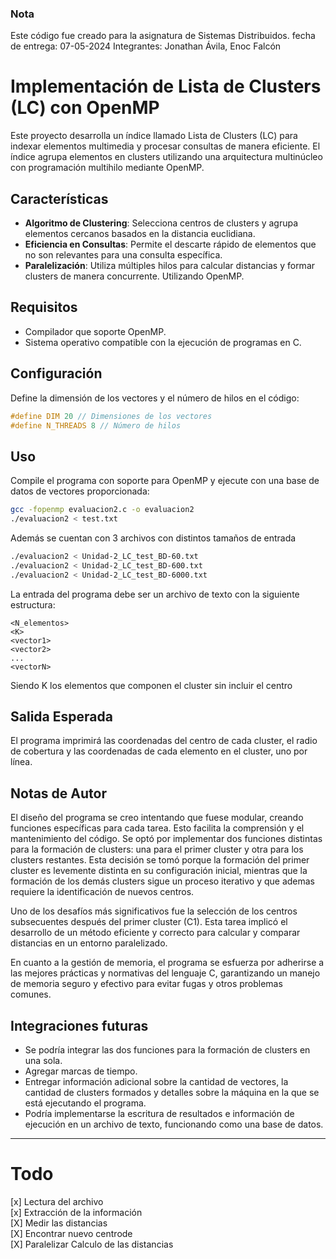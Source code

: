 ### Nota
Este código fue creado para la asignatura de Sistemas Distribuidos.
fecha de entrega: 07-05-2024
Integrantes: Jonathan Ávila, Enoc Falcón
# Implementación de Lista de Clusters (LC) con OpenMP

Este proyecto desarrolla un índice llamado Lista de Clusters (LC) para indexar elementos multimedia y procesar consultas de manera eficiente. El índice agrupa elementos en clusters utilizando una arquitectura multinúcleo con programación multihilo mediante OpenMP.

## Características

- **Algoritmo de Clustering**: Selecciona centros de clusters y agrupa elementos cercanos basados en la distancia euclidiana.
- **Eficiencia en Consultas**: Permite el descarte rápido de elementos que no son relevantes para una consulta específica.
- **Paralelización**: Utiliza múltiples hilos para calcular distancias y formar clusters de manera concurrente. Utilizando OpenMP.

## Requisitos

- Compilador que soporte OpenMP.
- Sistema operativo compatible con la ejecución de programas en C.

## Configuración

Define la dimensión de los vectores y el número de hilos en el código:

```c
#define DIM 20 // Dimensiones de los vectores
#define N_THREADS 8 // Número de hilos
```

## Uso

Compile el programa con soporte para OpenMP y ejecute con una base de datos de vectores proporcionada:

```bash
gcc -fopenmp evaluacion2.c -o evaluacion2
./evaluacion2 < test.txt
```
Además se cuentan con 3 archivos con distintos tamaños de entrada

```bash
./evaluacion2 < Unidad-2_LC_test_BD-60.txt
./evaluacion2 < Unidad-2_LC_test_BD-600.txt
./evaluacion2 < Unidad-2_LC_test_BD-6000.txt
```

La entrada del programa debe ser un archivo de texto con la siguiente estructura:

```
<N_elementos>
<K>
<vector1>
<vector2>
...
<vectorN>
```
Siendo K los elementos que componen el cluster sin incluir el centro

## Salida Esperada

El programa imprimirá las coordenadas del centro de cada cluster, el radio de cobertura y las coordenadas de cada elemento en el cluster, uno por línea.

## Notas de Autor

El diseño del programa se creo intentando que fuese modular, creando funciones específicas para cada tarea. Esto facilita la comprensión y el mantenimiento del código. Se optó por implementar dos funciones distintas para la formación de clusters: una para el primer cluster y otra para los clusters restantes. Esta decisión se tomó porque la formación del primer cluster es levemente distinta en su configuración inicial, mientras que la formación de los demás clusters sigue un proceso iterativo y que ademas requiere la identificación de nuevos centros.

Uno de los desafíos más significativos fue la selección de los centros subsecuentes después del primer cluster (C1). Esta tarea implicó el desarrollo de un método eficiente y correcto para calcular y comparar distancias en un entorno paralelizado.

En cuanto a la gestión de memoria, el programa se esfuerza por adherirse a las mejores prácticas y normativas del lenguaje C, garantizando un manejo de memoria seguro y efectivo para evitar fugas y otros problemas comunes.

## Integraciones futuras

- Se podría integrar las dos funciones para la formación de clusters en una sola.
- Agregar marcas de tiempo.
- Entregar información adicional sobre la cantidad de vectores, la cantidad de clusters formados y detalles sobre la máquina en la que se está ejecutando el programa.
- Podría implementarse la escritura de resultados e información de ejecución en un archivo de texto, funcionando como una base de datos.

------------

# Todo
[x] Lectura del archivo<br>
[x] Extracción de la información<br>
[X] Medir las distancias<br>
[X] Encontrar nuevo centrode<br>
[X] Paralelizar Calculo de las distancias<br>
